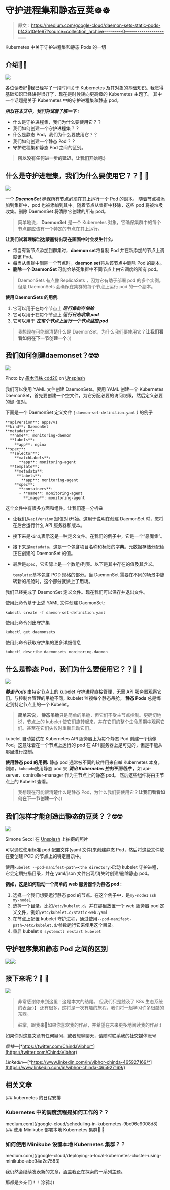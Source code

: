 # 守护进程集和静态豆荚☸☸

> 原文：<https://medium.com/google-cloud/daemon-sets-static-pods-bf43b10efe97?source=collection_archive---------0----------------------->

Kubernetes 中关于守护进程集和静态 Pods 的一切

## 介绍🚩🚩

![](img/32ccea9e0737c85430762c5706309073.png)

各位读者好👋我已经写了一段时间关于 Kubernetes 及其对象的基础知识。我觉得基础知识已经讲得很好了，现在是时候转向更高级的 Kubernetes 主题了。
其中一个话题是关于 Kubernetes 中的守护进程集和静态 pod。

***所以在本文中，我们将试着了解一下*** :

*   什么是守护进程集，我们为什么要使用它？？
*   我们如何创建一个守护进程集？？
*   什么是静态 Pod，我们为什么要使用它？？
*   我们如何创建一个静态 Pod？？
*   守护进程集和静态 Pod 之间的区别。

> **所以没有任何进一步的延迟，让我们开始吧:)**

## 什么是守护进程集，我们为什么要使用它？？🤔 🤔

![](img/4d32a773d946db954eb738f9a0507210.png)

一个 ***DaemonSet*** 确保所有节点必须在其上运行一个 Pod 的副本。
随着节点被添加到集群中，pod 也被添加到其中。随着节点从集群中移除，这些 pod 将被垃圾收集。删除 DaemonSet 将清除它创建的所有 pod。

> 简单地说， **DaemonSet** 是一个 Kubernetes 对象，它确保集群中的每个节点都应该有一个特定的节点在其上运行。

**让我们试着理解当达蒙塞特出现在画面中时会发生什么:**

*   每当有新节点添加到群集时，**daemon set**将复制 Pod 并在新添加的节点上调度该 Pod。
*   每当从集群中删除一个节点时，**daemon set**将从该节点中删除 Pod 的副本。
*   **删除一个 DaemonSet** 可能会杀死集群中不同节点上由它调度的所有 pod。

> DaemonSets 有点像 ReplicaSets ，因为它有助于部署 pod 的多个实例。但是 DaemonSets 会确保在集群的每个节点上运行 pod 的一个副本。

**使用 DaemonSets 的用例:**

1.  它可以用于在每个节点上 ***运行集群存储舱***
2.  它可以用于在每个节点上 ***运行日志收集 pod***
3.  它可以用于 ***在每个节点上运行一个节点监控 pod***

> 我想现在可能很清楚什么是 DaemonSet，为什么我们要使用它？**让我们看看如何在下一节创建一个**:))

## 我们如何创建**daemonset**？🤓🤓

![](img/1ddb0edd415ee71d2aea016d83877725.png)

Photo by [愚木混株 cdd20](https://unsplash.com/@cdd20?utm_source=medium&utm_medium=referral) on [Unsplash](https://unsplash.com?utm_source=medium&utm_medium=referral)

我们可以使用 YAML 文件创建 DaemonSets。要用 YAML 创建一个 Kubernetes DaemonSet，首先要创建一个空文件，为它分配必要的访问权限，然后定义必要的键-值对。

下面是一个 DaemonSet 定义文件 *(* `daemon-set-definition.yaml` *)* 的例子

```
**apiVersion**: apps/v1
**kind**: DaemonSet
**metadata**:
  **name**: monitoring-daemon
  **labels**:
    **app**: nginx
**spec**:
  **selector**:
    **matchLabels**:
      **app**: monitoring-agent
  **template**:
    **metadata**:
     **labels**:
       **app**: monitoring-agent
    **spec**:
      **containers**:
      - **name**: monitoring-agent
        **image**: monitoring-agent
```

这个文件中有很多方面和组件。让我们逐一分析😀

*   让我们从`apiVersion`(键值对)开始。这用于说明在创建 DaemonSet 时，您将在后台运行什么 API 服务器和版本。
*   接下来是`kind`,表示这是一种定义文件。在我们的例子中，它是一个“恶魔集”。
*   接下来是`metadata`，这是一个包含项目名称和标签的字典。元数据存储分配给正在创建的 DaemonSet 的值。
*   最后是`spec`，它实际上是一个数组/列表。以下是其中存在的值及其含义。

    `template`:基本包含 POD 规格的部分。当 DaemonSet 需要在不同的场景中旋转新的吊舱时，这个部分就派上了用场。

我们已经完成了 DaemonSet 定义文件。现在我们可以保存并退出文件。

使用此命令基于上述 YAML 文件创建 DaemonSet:

```
kubectl create -f daemon-set-definition.yaml
```

使用此命令列出守护集

```
kubectl get daemonsets
```

使用此命令获取守护集的更多详细信息

```
kubectl describe daemonsets monitoring-daemon
```

## 什么是静态 Pod，我们为什么要使用它？？🤔 🤔

![](img/002bd9c10433324d57461cb62da75fd0.png)

***静态 Pods*** 由特定节点上的 kubelet 守护进程直接管理，无需 API 服务器观察它们。与控制台管理的吊舱不同，kubelet 监视每个静态吊舱。
**静态 Pods** 总是绑定到特定节点上的一个 Kubelet。

> **简单来说，** **静态吊舱**只是简单的吊舱，但它们不受主节点控制。更确切地说，节点上的 kubelet 使它们旋转起来，并在它们的整个生命周期中观察它们。甚至在它们失败时重新启动它们。

kubelet 自动尝试在 Kubernetes API 服务器上为每个静态 Pod 创建一个镜像 Pod。这意味着在一个节点上运行的 pod 在 API 服务器上是可见的，但是不能从那里进行控制。

**使用静态 pod 的用例:** 静态 pod 通常被不同的软件用来自举 Kubernetes 本身。例如，`kubeadm`使用静态 pod 来 ***调出 Kubernetes 控制平面组件*** ，如 api-server、controller-manager 作为主节点上的静态 pod。
然后这些组件将由主节点上的 Kubelet 查看。

> 我想现在可能很清楚什么是静态 Pod，为什么我们要使用它？**让我们看看如何在下一节创建一个**:))

## 我们怎样才能创造出静态的豆荚？？🤓🤓

![](img/b6f745ab29a3bd074f6f8de577d5850d.png)

Simone Secci 在 [Unsplash](https://unsplash.com?utm_source=medium&utm_medium=referral) 上拍摄的照片

可以通过使用标准 pod 配置文件(yaml 文件)来创建静态 Pod，然后将这些文件放在要创建 POD 的节点上的特定目录中。

使用`kubelet --pod-manifest-path=<the directory>`启动 kubelet 守护进程，它会定期扫描目录，并在 yaml/json 文件出现/消失时创建/删除静态 pod。

**例如，这是如何启动一个简单的 web 服务器作为静态 pod :**

1.  选择一个我们想要运行静态 pod 的节点。在这个例子中，是`my-node1`
    `ssh my-node1`
2.  选择一个目录，比如`/etc/kubelet.d`，并在那里放置一个 web 服务器 pod 定义文件，例如`/etc/kubelet.d/static-web.yaml`
3.  在节点上配置 kubelet 守护进程，通过使用`--pod-manifest-path=/etc/kubelet.d/`参数运行它来使用这个目录。
4.  重启 kubelet `$ systemctl restart kubelet`

## 守护程序集和静态 Pod 之间的区别

![](img/578be6a00e5f1937fe1e512a31fa7ced.png)![](img/1d7a3c20969c50d20f3d7ca8ba6a409a.png)

## 接下来呢？👀 👀

![](img/a3e1949a0716378f6899c18db2064da6.png)

> 非常感谢你来到这里！这是本文的结尾。
> 但我们只是触及了 K8s 生态系统的表面:)】
> 还有很多，这将是一次有趣的旅程，我们将一起学习许多很酷的东西。
> 
> 鼓掌，跟我来🙈如果你喜欢我的作品，并希望在未来更多地阅读我的作品:)

如果你对这篇文章有任何疑问，或者想聊聊天，请随时联系我的社交媒体账号

*推特—*[*https://twitter.com/ChindaVibhor*](https://twitter.com/ChindaVibhor)

*LinkedIn—*[*https://www.linkedin.com/in/vibhor-chinda-465927169/*](https://www.linkedin.com/in/vibhor-chinda-465927169/)

## 相关文章

[](/google-cloud/scheduling-in-kubernetes-9bc96c9008d8) [## kubernetes 的日程安排

### Kubernetes 中的调度流程是如何工作的？？

medium.com](/google-cloud/scheduling-in-kubernetes-9bc96c9008d8) [](/google-cloud/deploying-a-local-kubernetes-cluster-using-minikube-abe94a2c7583) [## 使用 Minikube 部署本地 Kubernetes 集群🚢 🚢

### 如何使用 Minikube 设置本地 Kubernetes 集群？？

medium.com](/google-cloud/deploying-a-local-kubernetes-cluster-using-minikube-abe94a2c7583) 

我仍然会继续发表新的文章，涵盖我正在探索的一系列主题。

那都是乡亲们！！涂鸦:))